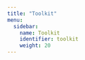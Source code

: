 ```yaml
---
title: "Toolkit"
menu:
  sidebar:
    name: Toolkit
    identifier: toolkit
    weight: 20
---
```


